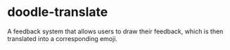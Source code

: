 # doodle-translate
A feedback system that allows users to draw their feedback, which is then translated into a corresponding emoji.
